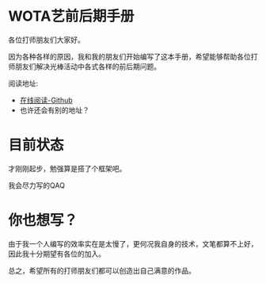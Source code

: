 # WOTA艺前后期手册

各位打师朋友们大家好。

因为各种各样的原因，我和我的朋友们开始编写了这本手册，希望能够帮助各位打师朋友们解决光棒活动中各式各样的前后期问题。

阅读地址:

* [在线阅读-Github](https://huohandu.github.io/wotagei_pre-post_production_manuals/)
* 也许还会有别的地址？

# 目前状态

才刚刚起步，勉强算是搭了个框架吧。

我会尽力写的QAQ

# 你也想写？

由于我一个人编写的效率实在是太慢了，更何况我自身的技术，文笔都算不上好，因此我十分期望有各位的加入。


总之，希望所有的打师朋友们都可以创造出自己满意的作品。
